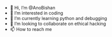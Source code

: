 - 👋 Hi, I’m @AnoBishan
- 👀 I’m interested in coding
- 🌱 I’m currently learning python and debugging
- 💞️ I’m looking to collaborate on ethical hacking
- 📫 How to reach me 

<!---
AnoBishan/AnoBishan is a ✨ special ✨ repository because its `README.md` (this file) appears on your GitHub profile.
You can click the Preview link to take a look at your changes.
--->
